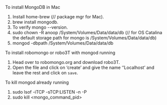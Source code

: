 To install MongoDB in Mac

1. Install home-brew (// package mgr for Mac).
2. brew install mongodb.
3. To verify mongo --version.
4. sudo chown -R anoop /System/Volumes/Data/data/db (// for OS Catalina the default storage path for mongo is /System/Volumes/Data/data/db)
5. mongod -dbpath /System/Volumes/Data/data/db

To install robomongo or robo3T with mongod running

1. Head over to robomongo.org and download robo3T.
2. Open the file and click on ‘create’ and give the name ‘’Localhost’ and leave the rest and click on `save`.

To kill mongod already running

1. sudo lsof -iTCP -sTCP:LISTEN -n -P
2. sudo kill <mongo_command_pid>
